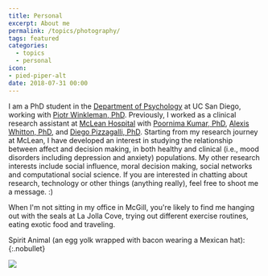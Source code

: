 ```yaml
---
title: Personal
excerpt: About me
permalink: /topics/photography/
tags: featured
categories:
  - topics
  - personal
icon:
- pied-piper-alt
date: 2018-07-31 00:00
---
```


I am a PhD student in the [Department of Psychology](https://psychology.ucsd.edu/) at UC San Diego, working with [Piotr Winkleman, PhD](http://psy2.ucsd.edu/~pwinkiel/). Previously, I worked as a clinical research assistant at [McLean Hospital](http://cdasr.mclean.harvard.edu/) with [Poornima Kumar, PhD](https://cdasr.mclean.harvard.edu/kumar/), [Alexis Whitton, PhD](https://alexiswhitton.org/), and [Diego Pizzagalli, PhD](https://cdasr.mclean.harvard.edu/pizzagalli/). Starting from my research journey at McLean, I have developed an interest in studying the relationship between affect and decision making, in both healthy and clinical (i.e., mood disorders including depression and anxiety) populations. My other research interests include social influence, moral decision making, social networks and computational social science. If you are interested in chatting about research, technology or other things (anything really), feel free to shoot me a message. :)

When I'm not sitting in my office in McGill, you're likely to find me hanging out with the seals at La Jolla Cove, trying out different exercise routines, eating exotic food and traveling.

Spirit Animal (an egg yolk wrapped with bacon wearing a Mexican hat):
{:.nobullet}

<img src="{{site.baseurl}}/images/gudetama.jpg">
